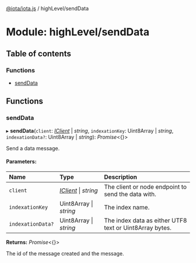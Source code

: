 [@iota/iota.js](../README.md) / highLevel/sendData

# Module: highLevel/sendData

## Table of contents

### Functions

- [sendData](highlevel_senddata.md#senddata)

## Functions

### sendData

▸ **sendData**(`client`: [*IClient*](../interfaces/models_iclient.iclient.md) \| *string*, `indexationKey`: Uint8Array \| *string*, `indexationData?`: Uint8Array \| *string*): *Promise*<{}\>

Send a data message.

#### Parameters:

Name | Type | Description |
:------ | :------ | :------ |
`client` | [*IClient*](../interfaces/models_iclient.iclient.md) \| *string* | The client or node endpoint to send the data with.   |
`indexationKey` | Uint8Array \| *string* | The index name.   |
`indexationData?` | Uint8Array \| *string* | The index data as either UTF8 text or Uint8Array bytes.   |

**Returns:** *Promise*<{}\>

The id of the message created and the message.

